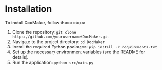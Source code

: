 # Installation

To install DocMaker, follow these steps:

1. Clone the repository: `git clone https://github.com/yourusername/DocMaker.git`
2. Navigate to the project directory: `cd DocMaker`
3. Install the required Python packages: `pip install -r requirements.txt`
4. Set up the necessary environment variables (see the README for details).
5. Run the application: `python src/main.py`
